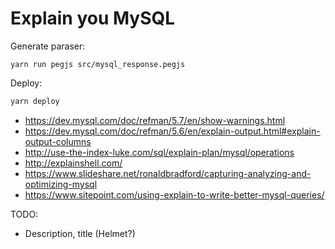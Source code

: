# Explain you MySQL

Generate paraser:

```
yarn run pegjs src/mysql_response.pegjs
```

Deploy:

```sh
yarn deploy
```

- https://dev.mysql.com/doc/refman/5.7/en/show-warnings.html
- https://dev.mysql.com/doc/refman/5.6/en/explain-output.html#explain-output-columns
- http://use-the-index-luke.com/sql/explain-plan/mysql/operations
- http://explainshell.com/
- https://www.slideshare.net/ronaldbradford/capturing-analyzing-and-optimizing-mysql
- https://www.sitepoint.com/using-explain-to-write-better-mysql-queries/

TODO:

- Description, title (Helmet?)

